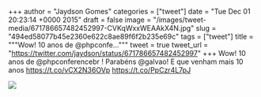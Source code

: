 
+++
author = "Jaydson Gomes"
categories = ["tweet"]
date = "Tue Dec 01 20:23:14 +0000 2015"
draft = false
image = "/images/tweet-media/671786657482452997-CVKqWxxWEAAkX4N.jpg"
slug = "494ed58077b45e2360e622c8ae89f6f2b235e69c"
tags = ["tweet"]
title = """Wow! 10 anos de @phpconfe..."""
tweet = true
tweet_url = "https://twitter.com/jaydson/status/671786657482452997"
+++
Wow! 10 anos de @phpconferencebr ! Parabéns @galvao! E que venham mais 10 anos https://t.co/vCX2N36OVp https://t.co/PpCzr4L7pJ

![](/images/tweet-media/671786657482452997-CVKqWxxWEAAkX4N.jpg)